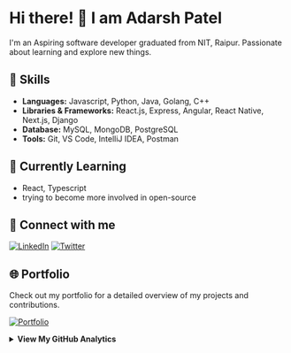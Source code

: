 # Hi there! 👋 I am Adarsh Patel

I'm an Aspiring software developer graduated from NIT, Raipur. Passionate about learning and explore new things.

## 🚀 Skills

- **Languages:** Javascript, Python, Java, Golang, C++
- **Libraries & Frameworks:**  React.js, Express, Angular, React Native, Next.js, Django
- **Database:** MySQL, MongoDB, PostgreSQL
- **Tools:** Git, VS Code, IntelliJ IDEA, Postman

## 🌱 Currently Learning

- React, Typescript
- trying to become more involved in open-source

## 🔗 Connect with me

[![LinkedIn](https://img.shields.io/badge/LinkedIn-Connect-blue)](https://www.linkedin.com/in/adarshpatel16)
[![Twitter](https://img.shields.io/badge/Twitter-Follow-1da1f2)](https://twitter.com/adarsh_patel16)

## 🌐 Portfolio

Check out my portfolio for a detailed overview of my projects and contributions.

[![Portfolio](https://img.shields.io/badge/Portfolio-Visit-orange)](https://your-portfolio-url.com)

<details>
    <summary>
        <strong>View My GitHub Analytics</strong>
    </summary>
    <p>
        <br />&emsp;
        <img src="https://github-readme-stats.vercel.app/api?username=Idealistic7&show_icons=true&theme=react&count_private=true" alt="Adarsh's Overall GitHub Stats" width="45%" />&emsp;&emsp;
        <img src="https://github-readme-streak-stats.herokuapp.com/?user=Idealistic7&show_icons=true&theme=react&locale=en&layout=demo" alt="Adarsh's GitHub Streak Stats" width="45%" />
        <br />&emsp;
        <strong>Credits</strong>:&nbsp;
        (1) <em><a href="https://github.com/anuraghazra/github-readme-stats" target="_blank">GitHub Readme Stats</a></em> (Created by <a href="https://github.com/anuraghazra" target="_blank">Anurag Hazra</a>)
        <br />&emsp;&emsp;&emsp;&emsp;&emsp;&nbsp;
        (2) <em><a href="https://github.com/DenverCoder1/github-readme-streak-stats" target="_blank">GitHub Readme Streak Stats</a></em> (Created by <a href="https://github.com/DenverCoder1" target="_blank">Jonah Lawrence</a>)
    </p>
</details> 
